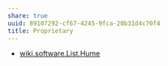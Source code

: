 ```yaml
---
share: true
uuid: 89107292-cf67-4245-9fca-20b31d4c70f4
title: Proprietary
---
```

* [wiki.software.List.Hume](/undefined)
